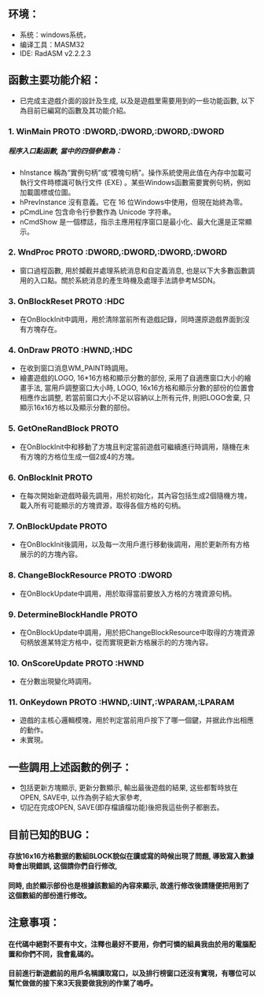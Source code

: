 ## 环境：

* 系统：windows系统，
* 编译工具：MASM32
* IDE: RadASM v2.2.2.3

## 函數主要功能介紹：

* 已完成主遊戲介面的設計及生成, 以及是遊戲里需要用到的一些功能函數, 以下為目前已編寫的函數及其功能介紹。
### 1. WinMain                 PROTO :DWORD,:DWORD,:DWORD,:DWORD
##### 程序入口點函數, 當中的四個參數為：
* hInstance 稱為“實例句柄”或“模塊句柄”。操作系統使用此值在內存中加載可執行文件時標識可執行文件 (EXE) 。某些Windows函數需要實例句柄，例如加載圖標或位圖。
* hPrevInstance 沒有意義。它在 16 位Windows中使用，但現在始終為零。
* pCmdLine 包含命令行參數作為 Unicode 字符串。
* nCmdShow 是一個標誌，指示主應用程序窗口是最小化、最大化還是正常顯示。
### 2. WndProc                 PROTO :DWORD,:DWORD,:DWORD,:DWORD
* 窗口過程函數, 用於攔截并處理系統消息和自定義消息, 也是以下大多數函數調用的入口點。關於系統消息的產生時機及處理手法請參考MSDN。
### 3. OnBlockReset            PROTO :HDC
* 在OnBlockInit中調用，用於清除當前所有遊戲記錄，同時還原遊戲界面到沒有方塊存在。
### 4. OnDraw					PROTO :HWND,:HDC
* 在收到窗口消息WM_PAINT時調用。
* 繪畫遊戲的LOGO, 16*16方格和顯示分數的部份, 采用了自適應窗口大小的繪畫手法, 當用戶調整窗口大小時, LOGO, 16x16方格和顯示分數的部份的位置會相應作出調整, 若當前窗口大小不足以容納以上所有元件, 則把LOGO舍棄, 只顯示16x16方格以及顯示分數的部份。
### 5. GetOneRandBlock         PROTO
* 在OnBlockInit中和移動了方塊且判定當前遊戲可繼續進行時調用，隨機在未有方塊的方格位生成一個2或4的方塊。
###  6. OnBlockInit				PROTO 
* 在每次開始新遊戲時最先調用，用於初始化，其內容包括生成2個隨機方塊，載入所有可能顯示的方塊資源，取得各個方格的句柄。
###  7. OnBlockUpdate			PROTO 
* 在OnBlockInit後調用，以及每一次用戶進行移動後調用，用於更新所有方格展示的的方塊內容。
###  8. ChangeBlockResource		PROTO :DWORD
* 在OnBlockUpdate中調用，用於取得當前要放入方格的方塊資源句柄。
###  9. DetermineBlockHandle	PROTO
* 在OnBlockUpdate中調用，用於把ChangeBlockResource中取得的方塊資源句柄放進某特定方格中，從而實現更新方格展示的的方塊內容。
###  10. OnScoreUpdate			PROTO :HWND
* 在分數出現變化時調用。
###  11. OnKeydown				PROTO :HWND,:UINT,:WPARAM,:LPARAM
* 遊戲的主核心邏輯模塊，用於判定當前用戶按下了哪一個鍵，并据此作出相應的動作。
* 未實現。
	
## 一些調用上述函數的例子：
* 包括更新方塊顯示, 更新分數顯示, 輸出最後遊戲的結果, 这些都暫時放在OPEN, SAVE中, 以作為例子給大家參考,
* 切記在完成OPEN, SAVE(即存檔讀檔功能)後把我這些例子都删去。
	
## 目前已知的BUG：
####  存放16x16方格數据的數組BLOCK貌似在讀或寫的時候出現了問題, 導致寫入數據時會出現錯誤, 这個請你們自行修改,
#### 同時, 由於顯示部份也是根據該數組的內容來顯示, 故進行修改後請隨便把用到了这個數組的部份進行修改。

## 注意事項：
#### 在代碼中絕對不要有中文，注釋也最好不要用，你們可憐的組員我由於用的電腦配置和你們不同，我會亂碼的。
#### 目前進行新遊戲前的用戶名稱讀取寫口，以及排行榜窗口还沒有實現，有哪位可以幫忙做做的接下來3天我要做我別的作業了嗚呼。
